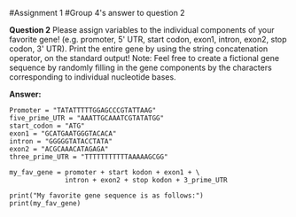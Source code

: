 #Assignment 1
#Group 4's answer to question 2

**Question 2** Please assign variables to the individual components of your favorite gene! (e.g.
promoter, 5' UTR, start codon, exon1, intron, exon2, stop codon, 3' UTR). Print the entire gene
by using the string concatenation operator, on the standard output! Note: Feel free to create a
fictional gene sequence by randomly filling in the gene components by the characters
corresponding to individual nucleotide bases.

**Answer:**

```
Promoter = "TATATTTTTGGAGCCCGTATTAAG"
five_prime_UTR = "AAATTGCAAATCGTATATGG"
start_codon = "ATG"
exon1 = "GCATGAATGGGTACACA"
intron = "GGGGGTATACCTATA"
exon2 = "ACGCAAACATAGAGA"
three_prime_UTR = "TTTTTTTTTTTAAAAAGCGG"

my_fav_gene = promoter + start kodon + exon1 + \ 
              intron + exon2 + stop kodon + 3_prime_UTR

print("My favorite gene sequence is as follows:")
print(my_fav_gene)
```
